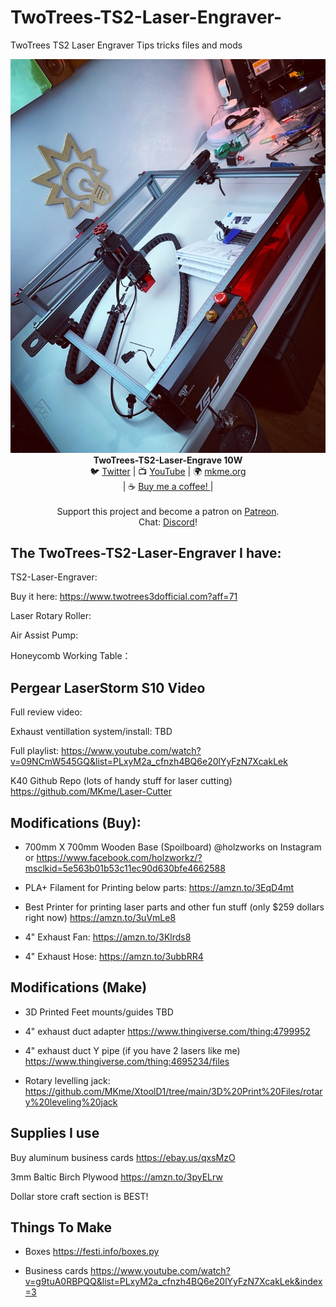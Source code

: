 # TwoTrees-TS2-Laser-Engraver-
TwoTrees TS2 Laser Engraver Tips tricks files and mods

<p align="center">
<p align="center"><img src="https://github.com/MKme/TwoTrees-TS2-Laser-Engraver-/blob/main/Photos/04A0E80F-B31A-41D8-B38F-E3643ABABCF0.jpg"/>
<b>TwoTrees-TS2-Laser-Engrave 10W  </b>
<br>🐦 <a href="https://twitter.com/mkmeorg">Twitter</a>
| 📺 <a href="https://www.youtube.com/mkmeorg">YouTube</a>
| 🌍 <a href="http://www.mkme.org">mkme.org</a><br>
| ☕ <a href="https://ko-fi.com/mkmeorg">Buy me a coffee! </a> |<br>
<br>
Support this project and become a patron on <a href="https://www.patreon.com/EricWilliam">Patreon</a>.<br>
Chat: <a href="https://discord.gg/j9S4Fgv">Discord</a></b>!
</p>

## The TwoTrees-TS2-Laser-Engraver I have: 


TS2-Laser-Engraver:

Buy it here: https://www.twotrees3dofficial.com?aff=71
 

Laser Rotary Roller: 



Air Assist Pump:


 
Honeycomb Working Table：




## Pergear LaserStorm S10 Video

Full review video: 

Exhaust ventillation system/install: TBD 

Full playlist: https://www.youtube.com/watch?v=09NCmW545GQ&list=PLxyM2a_cfnzh4BQ6e20lYyFzN7XcakLek

K40 Github Repo (lots of handy stuff for laser cutting) https://github.com/MKme/Laser-Cutter


## Modifications (Buy): 


- 700mm X 700mm Wooden Base (Spoilboard) @holzworks on Instagram or https://www.facebook.com/holzworkz/?msclkid=5e563b01b53c11ec90d630bfe4662588

- PLA+ Filament for Printing below parts: https://amzn.to/3EqD4mt

- Best Printer for printing laser parts and other fun stuff (only $259 dollars right now) https://amzn.to/3uVmLe8

- 4" Exhaust Fan: https://amzn.to/3Klrds8

- 4" Exhaust Hose: https://amzn.to/3ubbRR4


## Modifications (Make)

- 3D Printed Feet mounts/guides TBD

- 4" exhaust duct adapter https://www.thingiverse.com/thing:4799952

- 4" exhaust duct Y pipe (if you have 2 lasers like me) https://www.thingiverse.com/thing:4695234/files

- Rotary levelling jack: https://github.com/MKme/XtoolD1/tree/main/3D%20Print%20Files/rotary%20leveling%20jack

## Supplies I use

Buy aluminum business cards https://ebay.us/qxsMzO

3mm Baltic Birch Plywood https://amzn.to/3pyELrw

Dollar store craft section is BEST!


## Things To Make

- Boxes https://festi.info/boxes.py

- Business cards https://www.youtube.com/watch?v=g9tuA0RBPQQ&list=PLxyM2a_cfnzh4BQ6e20lYyFzN7XcakLek&index=3
